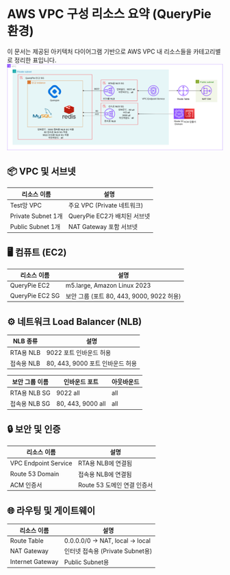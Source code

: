 
# AWS VPC 구성 리소스 요약 (QueryPie 환경)

이 문서는 제공된 아키텍처 다이어그램 기반으로 AWS VPC 내 리소스들을 카테고리별로 정리한 표입니다.
![EC2 구성도](image/TEST_Querypie_Resource.png)


## 📦 VPC 및 서브넷

| 리소스 이름         | 설명                    |
|---------------------|-------------------------|
| Test망 VPC          | 주요 VPC (Private 네트워크) |
| Private Subnet 1개  | QueryPie EC2가 배치된 서브넷 |
| Public Subnet 1개   | NAT Gateway 포함 서브넷 |

## 🖥️ 컴퓨트 (EC2)

| 리소스 이름      | 설명 |
|------------------|------|
| QueryPie EC2     | m5.large, Amazon Linux 2023 |
| QueryPie EC2 SG  | 보안 그룹 (포트 80, 443, 9000, 9022 허용) |

## ⚙️ 네트워크 Load Balancer (NLB)

| NLB 종류   | 설명                          |
|------------|-------------------------------|
| RTA용 NLB | 9022 포트 인바운드 허용 |
| 접속용 NLB | 80, 443, 9000 포트 인바운드 허용 |

| 보안 그룹 이름         | 인바운드 포트       | 아웃바운드 |
|------------------------|----------------------|------------|
| RTA용 NLB SG           | 9022 all             | all        |
| 접속용 NLB SG          | 80, 443, 9000 all    | all        |

## 🔒 보안 및 인증

| 리소스 이름          | 설명 |
|-----------------------|------|
| VPC Endpoint Service  | RTA용 NLB에 연결됨 |
| Route 53 Domain       | 접속용 NLB에 연결됨 |
| ACM 인증서            | Route 53 도메인 연결 인증서 |

## 🌐 라우팅 및 게이트웨이

| 리소스 이름         | 설명 |
|----------------------|------|
| Route Table          | 0.0.0.0/0 → NAT, local → local |
| NAT Gateway          | 인터넷 접속용 (Private Subnet용) |
| Internet Gateway     | Public Subnet용 |

